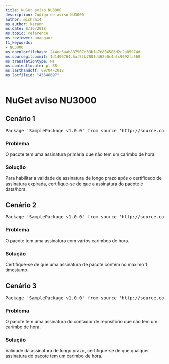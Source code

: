 ```yaml
---
title: NuGet aviso NU3000
description: Código de aviso NU3000
author: mishra14
ms.author: karann
ms.date: 8/16/2018
ms.topic: reference
ms.reviewer: anangaur
f1_keywords:
- NU3000
ms.openlocfilehash: 244ec6aab887507d33bfa7e884586d2c2a85974d
ms.sourcegitcommit: 1d1406764c6af5fb7801d462e0c4afc9092fa569
ms.translationtype: MT
ms.contentlocale: pt-BR
ms.lasthandoff: 09/04/2018
ms.locfileid: "43548697"
---
```

# <a name="nuget-warning-nu3000"></a>NuGet aviso NU3000

## <a name="scenario-1"></a>Cenário 1

<pre>Package 'SamplePackage v1.0.0' from source 'http://source.com/index.json': The primary signature does not have a timestamp.</pre>

### <a name="issue"></a>Problema

O pacote tem uma assinatura primária que não tem um carimbo de hora.


### <a name="solution"></a>Solução

Para habilitar a validade de assinatura de longo prazo após o certificado de assinatura expirada, certifique-se de que a assinatura do pacote é data/hora.



## <a name="scenario-2"></a>Cenário 2

<pre>Package 'SamplePackage v1.0.0' from source 'http://source.com/index.json': Multiple timestamps are not accepted.</pre>

### <a name="issue"></a>Problema

O pacote tem uma assinatura com vários carimbos de hora.


### <a name="solution"></a>Solução

Certifique-se de que uma assinatura de pacote contém no máximo 1 timestamp.



## <a name="scenario-3"></a>Cenário 3

<pre>Package 'SamplePackage v1.0.0' from source 'http://source.com/index.json': The repository countersignature does not have a timestamp.</pre>

### <a name="issue"></a>Problema

O pacote tem uma assinatura do contador de repositório que não tem um carimbo de hora.


### <a name="solution"></a>Solução

Validade da assinatura de longo prazo, certifique-se de que qualquer assinatura do pacote tem um carimbo de hora.



